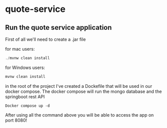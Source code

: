 # quote-service

## Run the quote service application

First of all we'll need to create a .jar file

for mac users:
```Java
./mvnw clean install 
```

for Windows users:
```Java
mvnw clean install 
```

in the root of the project I've created a Dockefile that will be used in our docker compose. The docker compose will run the mongo database and the springboot rest API

```docker
Docker compose up -d
```

After using all the command above you will be able to access the app on port 8080!
